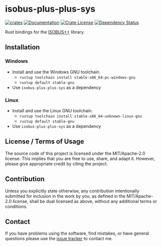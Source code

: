 # isobus-plus-plus-sys

[![crates](https://img.shields.io/crates/v/isobus-plus-plus-sys.svg)](https://crates.io/crates/isobus-plus-plus-sys)
[![Documentation](https://img.shields.io/docsrs/isobus-plus-plus-sys.svg)](https://docs.rs/isobus-plus-plus-sys)
[![Crate License](https://img.shields.io/crates/l/isobus-plus-plus-sys.svg)](https://crates.io/crates/isobus-plus-plus-sys)
[![Dependency Status](https://deps.rs/repo/github/Thom-de-Jong/isobus-plus-plus-sys/status.svg)](https://deps.rs/repo/github/Thom-de-Jong/isobus-plus-plus-sys)

Rust bindings for the [ISOBUS++](https://github.com/ad3154/ISO11783-CAN-Stack) library.

## Installation

### Windows

- Install and use the Windows GNU toolchain.
  - `rustup toolchain install stable-x86_64-pc-windows-gnu`
  - `rustup default stable-gnu`
- Use `isobus-plus-plus-sys` as a dependency

### Linux

- Install and use the Linux GNU toolchain.
  - `rustup toolchain install stable-x86_64-unknown-linux-gnu`
  - `rustup default stable-gnu`
- Use `isobus-plus-plus-sys` as a dependency

## License / Terms of Usage

The source code of this project is licensed under the MIT/Apache-2.0 license. This implies that you are free to use, share, and adapt it. However, please give appropriate credit by citing the project.

## Contribution

Unless you explicitly state otherwise, any contribution intentionally submitted for inclusion in the work by you, as defined in the MIT/Apache-2.0 license, shall be dual licensed as above, without any additional terms or conditions.

## Contact

If you have problems using the software, find mistakes, or have general questions please use the [issue tracker](https://github.com/Thom-de-Jong/isobus-plus-plus-sys/issues) to contact me.
